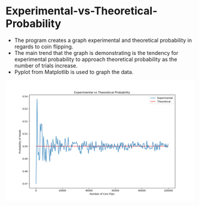 # Experimental-vs-Theoretical-Probability
- The program creates a graph experimental and theoretical probability in regards to coin flipping.
- The main trend that the graph is demonstrating is the tendency for experimental probability to approach theoretical probability as the number of trials increase.
- Pyplot from Matplotlib is used to graph the data.

![alt text](https://raw.githubusercontent.com/rishiso/Experimental-vs-Theoretical-Probability/master/Graph.png "Graphic")
